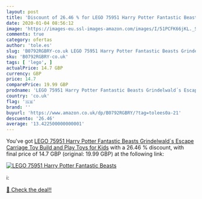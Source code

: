 ```yaml
---
layout: post
title: 'Discount of 26.46 % for LEGO 75951 Harry Potter Fantastic Beasts'
date: 2020-01-04 08:56:12
image: 'https://images-eu.ssl-images-amazon.com/images/I/51PCFK66jKL._SL400_.jpg'
comments: true
category: ofertas
author: 'tole.es'
slug: 'B0792RGBRY-co.uk LEGO 75951 Harry Potter Fantastic Beasts Grindelwald´s...'
sku: 'B0792RGBRY-co.uk'
tags: [ 'lego', ]
actualPrice: 14.7 GBP
currency: GBP
price: 14.7
comparePrice: 19.99 GBP
prodname: 'LEGO 75951 Harry Potter Fantastic Beasts Grindelwald´s Escape Carriage Toy  Build and Play Toys for Kids'
country: 'co.uk'
flag: '🇬🇧'
brand: ''
buyurl: 'https://www.amazon.co.uk/dp/B0792RGBRY/?tag=tolees0a-21'
descuento: '26.46'
average: '13.422500000000001'
---
```


You've got [LEGO 75951 Harry Potter Fantastic Beasts Grindelwald´s Escape Carriage Toy  Build and Play Toys for Kids](https://www.amazon.co.uk/dp/B0792RGBRY/?tag=tolees0a-21) with a  26.46 % discount, with final price of 14.7 GBP (original: 19.99 GBP) at the following link:

[![LEGO 75951 Harry Potter Fantastic Beasts](https://images-eu.ssl-images-amazon.com/images/I/51PCFK66jKL._SL400_.jpg)](https://www.amazon.co.uk/dp/B0792RGBRY/?tag=tolees0a-21)

ℹ️:


[🛒 Check the deal!!](https://www.amazon.co.uk/dp/B0792RGBRY/?tag=tolees0a-21)
